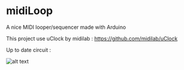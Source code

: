 # midiLoop
A nice MIDI looper/sequencer made with Arduino

This project use uClock by midilab : https://github.com/midilab/uClock

Up to date circuit :

![alt text](http://www.ymnkmusic.com/projects/MIDIloopseq__.png?)
